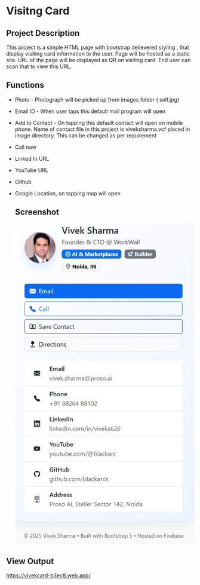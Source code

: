 # Visitng Card

## Project Description

This project is a simple HTML page with bootstrap delievered styling , that display visiting card information to the user.
Page will be hosted as a static site. URL of the page will be displayed as QR on visiting card. End user can scan that to view this URL. 

## Functions

- Photo - Photograph will be picked up from images folder ( self.jpg)
- Email ID - When user taps this default mail program will open
- Add to Contact - On tapping this default contact will open on mobile phone. Name of contact file in this project is viveksharma.vcf placed in image directory. This can be changed as per requirement
- Call now
- Linked In URL
- YouTube URL
- Github
- Google Location, on tapping map will open

  ## Screenshot
  ![Project Screenshot](/screenshot.jpg?raw=true "Optional Title")

## View Output
https://vivekcard-b3ec8.web.app/
